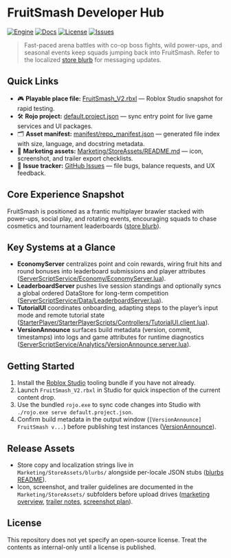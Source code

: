 # FruitSmash Developer Hub

[![Engine](https://img.shields.io/badge/engine-Roblox-6f42c1)](https://create.roblox.com/) [![Docs](https://img.shields.io/badge/docs-quick_start-0a84ff)](#quick-links) [![License](https://img.shields.io/badge/license-TBD-lightgrey)](#license) [![Issues](https://img.shields.io/badge/issues-github-orange)](../../issues)

> Fast-paced arena battles with co-op boss fights, wild power-ups, and seasonal events keep squads jumping back into FruitSmash. Refer to the localized [store blurb](../Marketing/StoreAssets/blurbs/en-US.json) for messaging updates.

## Quick Links

- 🎮 **Playable place file:** [FruitSmash_V2.rbxl](../FruitSmash_V2.rbxl) — Roblox Studio snapshot for rapid testing.
- 🛠️ **Rojo project:** [default.project.json](../default.project.json) — sync entry point for live game services and UI packages.
- 🗂️ **Asset manifest:** [manifest/repo_manifest.json](../manifest/repo_manifest.json) — generated file index with size, language, and docstring metadata.
- 🧾 **Marketing assets:** [Marketing/StoreAssets/README.md](../Marketing/StoreAssets/README.md) — icon, screenshot, and trailer export checklists.
- 🐞 **Issue tracker:** [GitHub Issues](../../issues) — file bugs, balance requests, and UX feedback.

## Core Experience Snapshot

FruitSmash is positioned as a frantic multiplayer brawler stacked with power-ups, social play, and rotating events, encouraging squads to chase cosmetics and tournament leaderboards ([store blurb](../Marketing/StoreAssets/blurbs/en-US.json)).

## Key Systems at a Glance

- **EconomyServer** centralizes point and coin rewards, wiring fruit hits and round bonuses into leaderboard submissions and player attributes ([ServerScriptService/Economy/EconomyServer.lua](../ServerScriptService/Economy/EconomyServer.lua)).
- **LeaderboardServer** pushes live session standings and optionally syncs a global ordered DataStore for long-term competition ([ServerScriptService/Data/LeaderboardServer.lua](../ServerScriptService/Data/LeaderboardServer.lua)).
- **TutorialUI** coordinates onboarding, adapting steps to the player’s input mode and remote tutorial state ([StarterPlayer/StarterPlayerScripts/Controllers/TutorialUI.client.lua](../StarterPlayer/StarterPlayerScripts/Controllers/TutorialUI.client.lua)).
- **VersionAnnounce** surfaces build metadata (version, commit, timestamps) into logs and game attributes for runtime diagnostics ([ServerScriptService/Analytics/VersionAnnounce.server.lua](../ServerScriptService/Analytics/VersionAnnounce.server.lua)).

## Getting Started

1. Install the [Roblox Studio](https://create.roblox.com/landing/studio) tooling bundle if you have not already.
2. Launch `FruitSmash_V2.rbxl` in Studio for quick inspection of the current content drop.
3. Use the bundled `rojo.exe` to sync code changes into Studio with `./rojo.exe serve default.project.json`.
4. Confirm build metadata in the output window (`[VersionAnnounce] FruitSmash v...`) before publishing test instances ([VersionAnnounce](../ServerScriptService/Analytics/VersionAnnounce.server.lua)).

## Release Assets

- Store copy and localization strings live in `Marketing/StoreAssets/blurbs/` alongside per-locale JSON stubs ([blurbs README](../Marketing/StoreAssets/blurbs/README.md)).
- Icon, screenshot, and trailer guidelines are documented in the `Marketing/StoreAssets/` subfolders before upload drives ([marketing overview](../Marketing/StoreAssets/README.md), [trailer notes](../Marketing/StoreAssets/trailer/README.md), [screenshot plan](../Marketing/StoreAssets/screenshots/README.md)).

## License

This repository does not yet specify an open-source license. Treat the contents as internal-only until a license is published.
